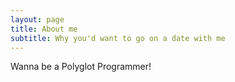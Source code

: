 ```yaml
---
layout: page
title: About me
subtitle: Why you'd want to go on a date with me
---
```


Wanna be a Polyglot Programmer!

